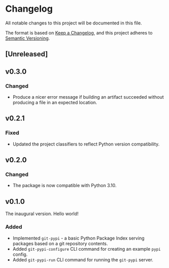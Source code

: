 # Changelog

All notable changes to this project will be documented in this file.

The format is based on [Keep a Changelog](https://keepachangelog.com/en/1.1.0/),
and this project adheres to [Semantic Versioning](https://semver.org/spec/v2.0.0.html).

## [Unreleased]

## v0.3.0

### Changed

* Produce a nicer error message if building an artifact succeeded without
  producing a file in an expected location.

## v0.2.1

### Fixed

* Updated the project classifiers to reflect Python version compatibility.

## v0.2.0

### Changed

* The package is now compatible with Python 3.10.

## v0.1.0

The inaugural version. Hello world!

### Added

* Implemented `git-pypi` - a basic Python Package Index serving packages based on a git
  repository contents.
* Added `git-pypi-configure` CLI command for creating an example `pypi` config.
* Added `git-pypi-run` CLI command for running the `git-pypi` server.
